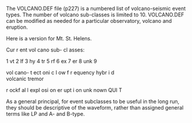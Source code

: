 The VOLCANO.DEF file \(p227\) is a numbered list of volcano-seismic event types. The number of volcano sub-classes is limited to 10. VOLCANO.DEF can be modified as needed for a particular observatory, volcano and eruption.



Here is a version for Mt. St. Helens.

Cur r ent vol cano sub- cl asses:

1 vt 2 lf 3 hy 4 tr 5 rf 6 ex 7 er 8 unk 9

vol cano- t ect oni c l ow f r equency hybr i d  
 volcanic tremor

r ockf al l expl osi on er upt i on unk nown QUI T



As a general principal, for event subclasses to be useful in the long run, they should be descriptive of the waveform, rather than assigned general terms like LP and A- and B-type.

